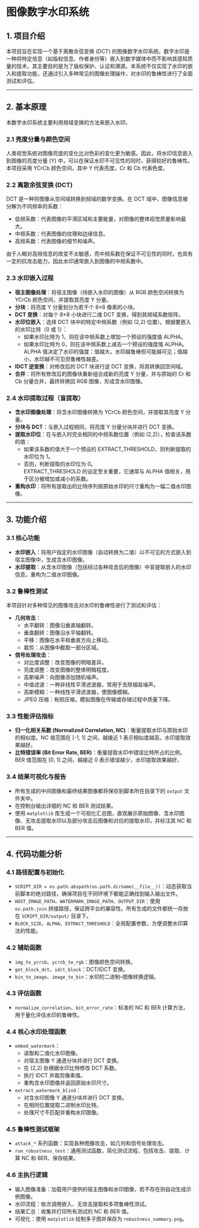 # 图像数字水印系统

## 1. 项目介绍

本项目旨在实现一个基于离散余弦变换 (DCT) 的图像数字水印系统。数字水印是一种将特定信息（如版权信息、作者身份等）嵌入到数字媒体中而不影响其感知质量的技术。其主要目的是为了版权保护、认证和溯源。本系统不仅实现了水印的嵌入和提取功能，还通过引入多种常见的图像处理操作，对水印的鲁棒性进行了全面测试和评估。

---

## 2. 基本原理

本数字水印系统主要利用频域变换的方法来嵌入水印。

### 2.1 亮度分量与颜色空间

人类视觉系统对图像亮度的变化比对色彩的变化更为敏感。因此，将水印信息嵌入到图像的亮度分量 (Y) 中，可以在保证水印不可见性的同时，获得较好的鲁棒性。本项目采用 YCrCb 颜色空间，其中 Y 代表亮度，Cr 和 Cb 代表色度。

### 2.2 离散余弦变换 (DCT)

DCT 是一种将图像从空间域转换到频域的数学变换。在 DCT 域中，图像信息被分解为不同频率的系数：

- 低频系数：代表图像的平滑区域和主要能量，对图像的整体视觉质量影响最大。
- 中频系数：代表图像的纹理和边缘信息。
- 高频系数：代表图像的细节和噪声。

由于人眼对高频信息的改变不太敏感，而中频系数在保证不可见性的同时，也具有一定的抗攻击能力，因此水印通常嵌入到图像的中频系数中。

### 2.3 水印嵌入过程

- **宿主图像处理**：将宿主图像（待嵌入水印的图像）从 RGB 颜色空间转换为 YCrCb 颜色空间，并提取其亮度 Y 分量。  
- **分块**：将亮度 Y 分量划分为若干个 8×8 像素的小块。  
- **DCT 变换**：对每个 8×8 小块进行二维 DCT 变换，得到其频域系数矩阵。  
- **水印位嵌入**：选择 DCT 块中的特定中频系数（例如 (2,2) 位置）。根据要嵌入的水印比特（0 或 1）：
  - 如果水印比特为 1，则在该中频系数上增加一个预设的强度值 ALPHA。  
  - 如果水印比特为 0，则在该中频系数上减去一个预设的强度值 ALPHA。  
  ALPHA 值决定了水印的强度：值越大，水印越鲁棒但可能越可见；值越小，水印越不可见但鲁棒性越差。  
- **IDCT 逆变换**：对修改后的 DCT 块进行逆 DCT 变换，将其转换回空间域。  
- **合并**：将所有修改后的图像块重新组合成新的亮度 Y 分量，并与原始的 Cr 和 Cb 分量合并，最终转换回 RGB 图像，形成含水印图像。

### 2.4 水印提取过程（盲提取）

- **含水印图像处理**：将含水印图像转换为 YCrCb 颜色空间，并提取其亮度 Y 分量。  
- **分块与 DCT**：与嵌入过程相同，将亮度 Y 分量分块并进行 DCT 变换。  
- **提取水印位**：在与嵌入时完全相同的中频系数位置（例如 (2,2)），检查该系数的值：
  - 如果该系数的值大于一个预设的 EXTRACT_THRESHOLD，则判断提取的水印位为 1。  
  - 否则，判断提取的水印位为 0。  
  EXTRACT_THRESHOLD 的设定至关重要，它通常与 ALPHA 值相关，用于区分被增加或减小的系数。  
- **重构水印**：将所有提取出的比特序列按原始水印的尺寸重构为一幅二值水印图像。

---

## 3. 功能介绍

### 3.1 核心功能

- **水印嵌入**：将用户指定的水印图像（自动转换为二值）以不可见的方式嵌入到宿主图像中，生成含水印图像。  
- **水印提取**：从含水印图像（包括经过各种攻击后的图像）中盲提取嵌入的水印信息，重构为二值水印图像。

### 3.2 鲁棒性测试

本项目针对多种常见的图像攻击对水印的鲁棒性进行了测试和评估：

- **几何攻击**：  
  - 水平翻转：图像沿垂直轴翻转。  
  - 垂直翻转：图像沿水平轴翻转。  
  - 平移：图像在水平和垂直方向上移动。  
  - 裁剪：从图像中截取一部分区域。  
- **信号处理攻击**：  
  - 对比度调整：改变图像的明暗差异。  
  - 亮度调整：改变图像的整体明暗程度。  
  - 高斯噪声：向图像添加随机噪声。  
  - 中值滤波：一种非线性平滑滤波器，常用于去除椒盐噪声。  
  - 高斯模糊：一种线性平滑滤波器，使图像模糊。  
  - JPEG 压缩：有损压缩，模拟图像在传输或存储过程中质量下降。

### 3.3 性能评估指标

- **归一化相关系数 (Normalized Correlation, NC)**：衡量提取水印与原始水印的相似度。NC 值范围在 [-1, 1] 之间，越接近 1 表示相似度越高，水印提取效果越好。  
- **比特错误率 (Bit Error Rate, BER)**：衡量提取水印中错误比特所占的比例。BER 值范围在 [0, 1] 之间，越接近 0 表示错误越少，水印提取效果越好。

### 3.4 结果可视化与报告

- 所有生成的中间图像和最终结果图像都将保存到脚本所在目录下的 `output` 文件夹中。  
- 在控制台输出详细的 NC 和 BER 测试结果。  
- 使用 `matplotlib` 库生成一个可视化汇总图，直观展示原始图像、含水印图像、无攻击提取水印以及部分攻击后图像和对应的提取水印，并标注其 NC 和 BER 值。

---

## 4. 代码功能分析

### 4.1 路径配置与初始化

- `SCRIPT_DIR = os.path.abspath(os.path.dirname(__file__))`：动态获取当前脚本的绝对路径，确保项目在不同环境下都能正确找到输入输出文件。  
- `HOST_IMAGE_PATH`、`WATERMARK_IMAGE_PATH`、`OUTPUT_DIR`：使用 `os.path.join` 拼接路径，保证跨平台的兼容性。所有生成的文件都统一存放在 `SCRIPT_DIR/output/` 目录下。  
- `BLOCK_SIZE`、`ALPHA`、`EXTRACT_THRESHOLD`：全局配置参数，方便调整水印算法的性能。

### 4.2 辅助函数

- `img_to_ycrcb`、`ycrcb_to_rgb`：图像颜色空间转换。  
- `get_block_dct`、`idct_block`：DCT/IDCT 变换。  
- `bin_to_image`、`image_to_bin`：水印的二进制–图像转换逻辑。

### 4.3 评估函数

- `normalize_correlation`、`bit_error_rate`：标准的 NC 和 BER 计算方法，用于量化评估水印的鲁棒性。

### 4.4 核心水印处理函数

- `embed_watermark`：  
  - 读取和二值化水印图像。  
  - 对宿主图像 Y 通道分块并进行 DCT 变换。  
  - 在 (2,2) 处根据水印比特修改 DCT 系数。  
  - 执行 IDCT 并裁剪像素值。  
  - 重构含水印图像并返回原始水印尺寸。  
- `extract_watermark_blind`：  
  - 对含水印图像 Y 通道分块并进行 DCT 变换。  
  - 在相同位置提取二进制水印比特。  
  - 处理尺寸不匹配并重构水印图像。

### 4.5 鲁棒性测试框架

- `attack_*` 系列函数：实现各种图像攻击，如几何和信号处理攻击。  
- `run_robustness_test`：通用测试函数，简化测试流程，包括攻击、提取、计算 NC 和 BER、保存结果。

### 4.6 主执行逻辑

- 输入图像准备：加载用户提供的宿主图像和水印图像，若不存在则自动生成示例图像。  
- 水印流程：依次调用嵌入、无攻击提取和多项鲁棒性测试。  
- 结果汇总：收集并打印所有测试的 NC 和 BER 值。  
- 可视化：使用 `matplotlib` 绘制多子图并保存为 `robustness_summary.png`。
